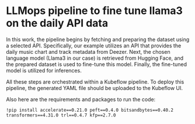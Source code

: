 # LLMops pipeline to fine tune llama3 on the daily API data

In this work, the pipeline begins by fetching and preparing the dataset using a selected API. Specifically, our example utilizes an API that provides the daily music chart and track metadata from Deezer. Next, the chosen language model (Llama3 in our case) is retrieved from Hugging Face, and the prepared dataset is used to fine-tune this model. Finally, the fine-tuned model is utilized for inferences.


All these steps are orchestrated within a Kubeflow pipeline. To deploy this pipeline, the generated YAML file should be uploaded to the Kubeflow UI. 

Also here are the requirements and packages to run the code:
```
!pip install accelerate==0.21.0 peft==0.4.0 bitsandbytes==0.40.2 transformers==4.31.0 trl==0.4.7 kfp==2.7.0
```
